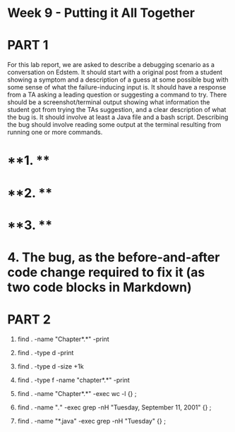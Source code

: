 # Week 9 - Putting it All Together

# PART 1

For this lab report, we are asked to describe a debugging scenario as a conversation on Edstem. It should start with a original post from a student showing a symptom and a description of a guess at some possible bug with some sense of what the failure-inducing input is. It should have a response from a TA asking a leading question or suggesting a command to try. There should be a screenshot/terminal output showing what information the student got from trying the TAs suggestion, and a clear description of what the bug is. It should involve at least a Java file and a bash script. Describing the bug should involve reading some output at the terminal resulting from running one or more commands.

# **1. **

# **2. **

# **3. **

# **4. The bug, as the before-and-after code change required to fix it (as two code blocks in Markdown)**

# PART 2

1. find . -name "Chapter*.*" -print

2. find . -type d -print

3. find . -type d -size +1k
   
4. find . -type f -name "chapter*.*" -print
   
5. find . -name "Chapter*.*" -exec wc -l {} \;
   
6. find . -name "*.*" -exec grep -nH "Tuesday, September 11, 2001" {} \;
    
7. find . -name "*.java" -exec grep -nH "Tuesday" {} \;
